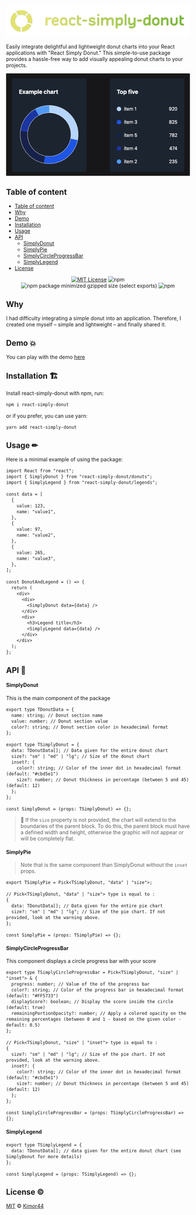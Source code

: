 <p align="center"><img src="https://github.com/kimor44/react-simply-donut/blob/main/src/assets/img/react-simply-donut-logo-transparent.png"></p>

Easily integrate delightful and lightweight donut charts into your React applications with "React Simply Donut." This simple-to-use package provides a hassle-free way to add visually appealing donut charts to your projects.

<p align="center"><img src="https://github.com/kimor44/react-simply-donut/blob/main/src/assets/img/donut-example.png"></p>

## Table of content

- [Table of content](#table-of-content-📓)
- [Why](#why)
- [Demo](#demo-💥)
- [Installation](#installation-🏗)
- [Usage](#usage-✏)
- [API](#api-🔗)
  - [SimplyDonut](#simplydonut)
  - [SimplyPie](#simplypie)
  - [SimplyCircleProgressBar](#simplycircleprogressbar)
  - [SimplyLegend](#simplylegend)
- [License](#license-©)

<div align="center">

[![MIT License](https://img.shields.io/badge/License-MIT-green.svg)](https://choosealicense.com/licenses/mit/)
![npm](https://img.shields.io/npm/v/react-simply-donut?color=red&cacheSeconds=3600)
![npm package minimized gzipped size (select exports)](https://img.shields.io/bundlejs/size/react-simply-donut?label=minified%20size&color=yellow)
![npm](https://img.shields.io/npm/dm/react-simply-donut?color=purple&cacheSeconds=3600)

</div>

## Why

I had difficulty integrating a simple donut into an application. Therefore, I created one myself – simple and lightweight – and finally shared it.

## Demo 💥

You can play with the demo [here](https://react-simply-donut-example.vercel.app/)

## Installation 🏗

Install react-simply-donut with npm, run:

```bash
npm i react-simply-donut
```

or if you prefer, you can use yarn:

```bash
yarn add react-simply-donut
```

## Usage ✏

Here is a minimal example of using the package:

```tsx
import React from "react";
import { SimplyDonut } from "react-simply-donut/donuts";
import { SimplyLegend } from "react-simply-donut/legends";

const data = [
  {
    value: 123,
    name: "value1",
  },
  {
    value: 97,
    name: "value2",
  },
  {
    value: 265,
    name: "value3",
  },
];

const DonutAndLegend = () => {
  return (
    <div>
      <div>
        <SimplyDonut data={data} />
      </div>
      <div>
        <h3>Legend title</h3>
        <SimplyLegend data={data} />
      </div>
    </div>
  );
};
```

## API 🔗

#### SimplyDonut

This is the main component of the package

```tsx
export type TDonutData = {
  name: string; // Donut section name
  value: number; // Donut section value
  color?: string; // Donut section color in hexadecimal format
};

export type TSimplyDonut = {
  data: TDonutData[]; // Data given for the entire donut chart
  size?: "sm" | "md" | "lg"; // Size of the donut chart
  inset?: {
    color?: string; // Color of the inner dot in hexadecimal format (default: "#cbd5e1")
    size?: number; // Donut thickness in percentage (between 5 and 45) (default: 12)
  };
};

const SimplyDonut = (props: TSimplyDonut) => {};
```

> 🚨 If the `size` property is not provided, the chart will extend to the boundaries of the parent block. To do this, the parent block must have a defined width and height, otherwise the graphic will not appear or will be completely flat.

#### SimplyPie

> Note that is the same component than SimplyDonut without the `inset` props.

```tsx
export TSimplyPie = Pick<TSimplyDonut, "data" | "size">;

// Pick<TSimplyDonut, "data" | "size"> type is equal to :
{
  data: TDonutData[]; // Data given for the entire pie chart
  size?: "sm" | "md" | "lg"; // Size of the pie chart. If not provided, look at the warning above.
};

const SimplyPie = (props: TSimplyPie) => {};
```

#### SimplyCircleProgressBar

This component displays a circle progress bar with your score

```tsx
export type TSimplyCircleProgressBar = Pick<TSimplyDonut, "size" | "inset"> & {
  progress: number; // Value of the of the progress bar
  color?: string; // Color of the progress bar in hexadecimal format (default: "#FF5733")
  displayScore?: boolean; // Display the score inside the circle (default: true)
  remainingPortionOpacity?: number; // Apply a colored opacity on the remaining percentages (between 0 and 1 - based on the given color - default: 0.5)
};

// Pick<TSimplyDonut, "size" | "inset"> type is equal to :
{
  size?: "sm" | "md" | "lg"; // Size of the pie chart. If not provided, look at the warning above.
  inset?: {
    color?: string; // Color of the inner dot in hexadecimal format (default: "#cbd5e1")
    size?: number; // Donut thickness in percentage (between 5 and 45) (default: 12)
  };
};

const SimplyCircleProgressBar = (props: TSimplyCircleProgressBar) => {};
```

#### SimplyLegend

```tsx
export type TSimplyLegend = {
  data: TDonutData[]; // data given for the entire donut chart (see SimplyDonut for more details)
};

const SimplyLegend = (props: TSimplyLegend) => {};
```

## License ©

[MIT](https://choosealicense.com/licenses/mit/) © [Kimor44](https://github.com/kimor44)
